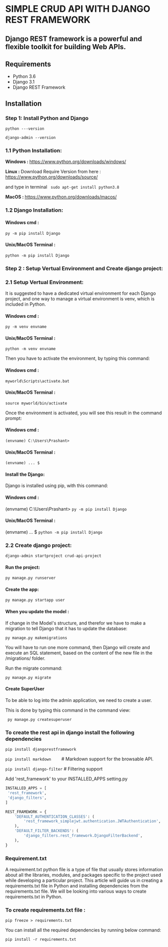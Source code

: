 #   SIMPLE CRUD API WITH DJANGO REST FRAMEWORK
## Django REST framework is a powerful and flexible toolkit for building Web APIs.

## Requirements

- Python 3.6
- Django 3.1
- Django REST Framework

## Installation
### Step 1: Install Python and Django
`python ---version `
 
`django-admin --version`

### 1.1 Python Installation:
<b>Windows : </b> https://www.python.org/downloads/windows/

<b>Linux : </b> Download Require Version from here : https://www.python.org/downloads/source/

and type in terminal `  sudo apt-get install python3.8 `

<b>MacOS  : </b> https://www.python.org/downloads/macos/



### 1.2  Django Installation:

#### Windows cmd : 
` py -m pip install Django `

#### Unix/MacOS Terminal : 
` python -m pip install Django `


### Step 2 : Setup Vertual Environment and Create django project:

### 2.1 Setup Vertual Environment:
It is suggested to have a dedicated virtual environment for each Django project, and one way to manage a virtual environment is venv, which is included in Python.

#### Windows cmd : 
` py -m venv envname `

#### Unix/MacOS Terminal : 
` python -m venv envname `

Then you have to activate the environment, by typing this command:

#### Windows cmd :
` myworld\Scripts\activate.bat `
#### Unix/MacOS Terminal : 
` source myworld/bin/activate `

Once the environment is activated, you will see this result in the command prompt:

#### Windows cmd :

` (envname) C:\Users\Prashant> `

#### Unix/MacOS Terminal : 
` (envname) ... $ `


#### Install the Django:
Django is installed using pip, with this command:

#### Windows cmd :
(envname) C:\Users\Prashant> ` py -m pip install Django `

#### Unix/MacOS Terminal : 

(envname) ... $ ` python -m pip install Django `

### 2.2 Create django project:

` django-admin startproject crud-api-project `

#### Run the project:
` py manage.py runserver `

#### Create the app:
` py manage.py startapp user `

#### When you update the model :
 If change in the Model's structure, and therefor we have to make a migration to tell Django that it has to update the database:

 ` py manage.py makemigrations `

 You will have to run one more command, then Django will create and execute an SQL statement, based on the content of the new file in the /migrations/ folder.

Run the migrate command:

 ` py manage.py migrate `

#### Create SuperUser
To be able to log into the admin application, we need to create a user.

This is done by typing this command in the command view:

` py manage.py createsuperuser` 

### To create the rest api in django install the following dependencies

` pip install djangorestframework `

`pip install markdown    ` # Markdown support for the browsable API.


` pip install django-filter ` # Filtering support


Add 'rest_framework' to your INSTALLED_APPS setting.py

```python
INSTALLED_APPS = [
 'rest_framework',
 'django_filters',
] 

REST_FRAMEWORK = {
    'DEFAULT_AUTHENTICATION_CLASSES': (
        'rest_framework_simplejwt.authentication.JWTAuthentication',
    ),
    'DEFAULT_FILTER_BACKENDS': (
        'django_filters.rest_framework.DjangoFilterBackend',
    ),
}

```
### Requirement.txt

A requirement.txt python file is a type of file that usually stores information about all the libraries, modules, and packages specific to the project used while developing a particular project. This article will guide us in creating a requirements.txt file in Python and installing dependencies from the requirements.txt file. We will be looking into various ways to create requirements.txt in Python.

### To create  requirements.txt  file :

`pip freeze > requirements.txt `

You can install all the required dependencies by running below command:

` pip install -r requirements.txt `


